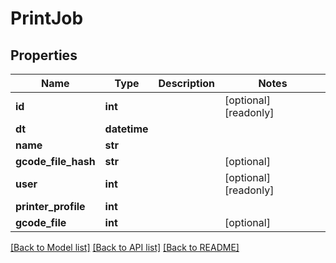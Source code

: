 # PrintJob

## Properties
Name | Type | Description | Notes
------------ | ------------- | ------------- | -------------
**id** | **int** |  | [optional] [readonly] 
**dt** | **datetime** |  | 
**name** | **str** |  | 
**gcode_file_hash** | **str** |  | [optional] 
**user** | **int** |  | [optional] [readonly] 
**printer_profile** | **int** |  | 
**gcode_file** | **int** |  | [optional] 

[[Back to Model list]](../README.md#documentation-for-models) [[Back to API list]](../README.md#documentation-for-api-endpoints) [[Back to README]](../README.md)


